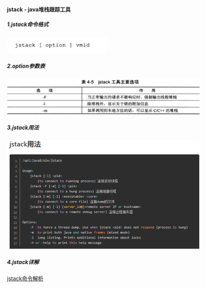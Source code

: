 #### jstack - java堆栈跟踪工具

##### 1.jstack命令格式

![image-20210811150803076](https://raw.githubusercontent.com/codecodeabc/Note-len/main/img/20210811150803.png)

##### 2.option参数表

![image-20210811150833220](https://raw.githubusercontent.com/codecodeabc/Note-len/main/img/20210811150833.png)



##### 3.jstack用法

![image-20210811151029491](https://raw.githubusercontent.com/codecodeabc/Note-len/main/img/20210811151029.png)

#####  4.jstack详解

[jstack命令解析](https://app.yinxiang.com/shard/s34/nl/30610914/82fed580-017f-4c14-8608-e7deb3a2b42b)